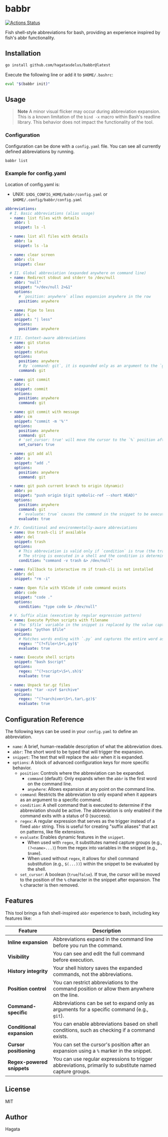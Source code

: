 # babbr

[![Actions Status](https://github.com/hagatasdelus/babbr/workflows/CI/gadge.svg)](https://github.com/hagatasdelus/babbr/actions)

Fish shell-style abbreviations for bash, providing an experience inspired by fish's abbr functionality.

## Installation

```bash
go install github.com/hagatasdelus/babbr@latest
```

Execute the following line or add it to `$HOME/.bashrc`:

```bash
eval "$(babbr init)"
```

## Usage

> **Note**
> A minor visual flicker may occur during abbreviation expansion. This is a known limitation of the `bind -x` macro within Bash's readline library.  This behavior does not impact the functionality of the tool.

### Configuration

Configuration can be done with a `config.yaml` file.
You can see all currently defined abbreviations by running.

```bash
babbr list
```

### Example for config.yaml

Location of config.yaml is:

- UNIX: `$XDG_CONFIG_HOME/babbr/config.yaml` or `$HOME/.config/babbr/config.yaml`

```yaml
abbreviations:
  # I. Basic abbreviations (alias usage)
  - name: list files with details
    abbr: l
    snippet: ls -l

  - name: list all files with details
    abbr: la
    snippet: ls -la

  - name: clear screen
    abbr: cls
    snippet: clear

  # II. Global abbreviation (expanded anywhere on command line)
  - name: Redirect stdout and stderr to /dev/null
    abbr: "null"
    snippet: ">/dev/null 2>&1"
    options:
      # `position: anywhere` allows expansion anywhere in the row
      position: anywhere

  - name: Pipe to less
    abbr: L
    snippet: "| less"
    options:
      position: anywhere

  # III. Context-aware abbreviations
  - name: git status
    abbr: s
    snippet: status
    options:
      position: anywhere
      # By `command: git`, it is expanded only as an argument to the `git` command
      command: git

  - name: git commit
    abbr: c
    snippet: commit
    options:
      position: anywhere
      command: git

  - name: git commit with message
    abbr: cm
    snippet: "commit -m '%'"
    options:
      position: anywhere
      command: git
      # 'set_cursor: true' will move the cursor to the `%` position after expansion
      set_cursor: true

  - name: git add all
    abbr: a
    snippet: "add ."
    options:
      position: anywhere
      command: git

  - name: git push current branch to origin (dynamic)
    abbr: po
    snippet: "push origin $(git symbolic-ref --short HEAD)"
    options:
      position: anywhere
      command: git
      # `evaluate: true` causes the command in the snippet to be executed and its standard output to be expanded
      evaluate: true

  # IV. Conditional and environmentally-aware abbreviations
  - name: Use trash-cli if available
    abbr: del
    snippet: trash
    options:
      # This abbreviation is valid only if `condition` is true (the trash command is present)
      # The string is executed in a shell and the condition is determined by its success or failure (exit status)
      condition: "command -v trash &> /dev/null"

  - name: Fallback to interactive rm if trash-cli is not installed
    abbr: del
    snippet: "rm -i"

  - name: Open file with VSCode if code command exists
    abbr: code
    snippet: "code ."
    options:
      condition: "type code &> /dev/null"

  # V. Suffix alias (execution by regular expression pattern)
  - name: Execute Python scripts with filename
    # The `$file` variable in the snippet is replaced by the value captured in options.regex
    snippet: "python $file"
    options:
      # Matches words ending with `.py` and captures the entire word as `file`
      regex: '^(?<file>\S+\.py)$'
      evaluate: true

  - name: Execute shell scripts
    snippet: "bash $script"
    options:
      regex: '^(?<script>\S+\.sh)$'
      evaluate: true

  - name: Unpack tar.gz files
    snippet: "tar -xzvf $archive"
    options:
      regex: '^(?<archive>\S+\.tar\.gz)$'
      evaluate: true
```

## Configuration Reference

The following keys can be used in your `config.yaml` to define an abbreviation.

  * `name`: A brief, human-readable description of what the abbreviation does.
  * `abbr`: The short word to be typed that will trigger the expansion.
  * `snippet`: The text that will replace the `abbr` when it is expanded.
  * `options`: A block of advanced configuration keys for more specific behavior.
      * `position`: Controls where the abbreviation can be expanded.
          * `command` (default): Only expands when the `abbr` is the first word on the command line.
          * `anywhere`: Allows expansion at any point on the command line.
      * `command`: Restricts the abbreviation to only expand when it appears as an argument to a specific command.
      * `condition`: A shell command that is executed to determine if the abbreviation should be active. The abbreviation is only enabled if the command exits with a status of 0 (success).
      * `regex`: A regular expression that serves as the trigger instead of a fixed `abbr` string. This is useful for creating "suffix aliases" that act on patterns, like file extensions.
      * `evaluate`: Enables dynamic features in the `snippet`.
          * When used with `regex`, it substitutes named capture groups (e.g., `(?<name>...)`) from the regex into variables in the snippet (e.g., `$name`).
          * When used without `regex`, it allows for shell command substitution (e.g., `$(...))`) within the snippet to be evaluated by the shell.
      * `set_cursor`: A boolean (`true`/`false`). If true, the cursor will be moved to the position of the `%` character in the snippet after expansion. The `%` character is then removed.

## Features

This tool brings a fish shell-inspired `abbr` experience to bash, including key features like:

| Feature                  | Description                                                     |
| ------------------------ | --------------------------------------------------------------- |
| **Inline expansion** | Abbreviations expand in the command line before you run the command. |
| **Visibility** | You can see and edit the full command before execution. |
| **History integrity** | Your shell history saves the expanded commands, not the abbreviations. |
| **Position control** | You can restrict abbreviations to the command position or allow them anywhere on the line. |
| **Command-specific** | Abbreviations can be set to expand only as arguments for a specific command (e.g., `git`). |
| **Conditional expansion** | You can enable abbreviations based on shell conditions, such as checking if a command exists. |
| **Cursor positioning** | You can set the cursor's position after an expansion using a `%` marker in the snippet. |
| **Regex-powered snippets** | You can use regular expressions to trigger abbreviations, primarily to substitute named capture groups. |

## License

MIT

## Author

Hagata
